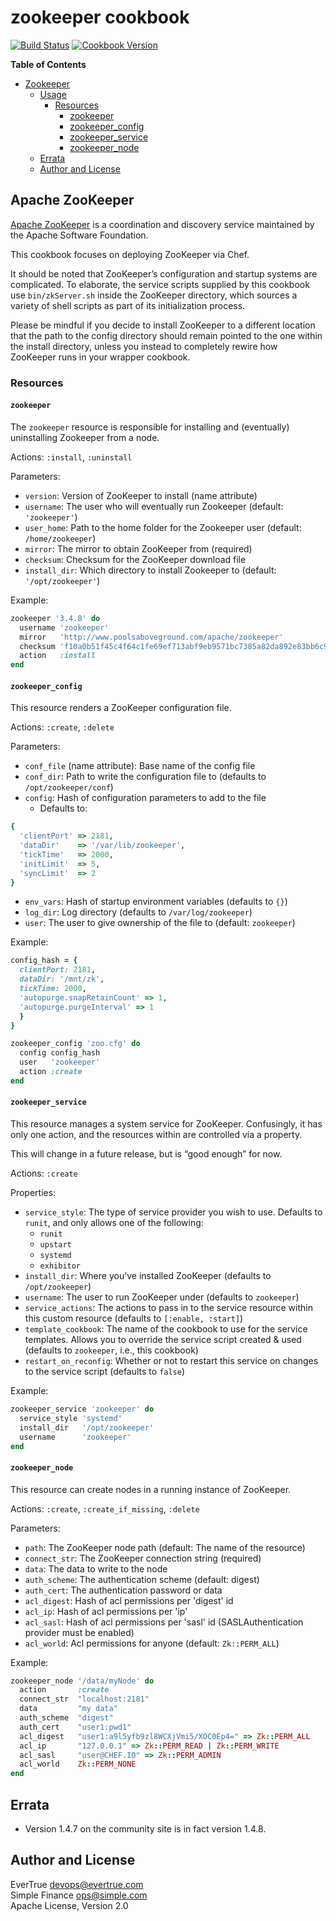 # zookeeper cookbook

[![Build Status](https://travis-ci.org/evertrue/zookeeper-cookbook.svg?branch=master)](https://travis-ci.org/evertrue/zookeeper-cookbook)
[![Cookbook Version](https://img.shields.io/cookbook/v/zookeeper.svg)](https://supermarket.chef.io/cookbooks/zookeeper)

**Table of Contents**

* [Zookeeper](#zookeeper)
    - [Usage](#usage)
        + [Resources](#resources)
            * [zookeeper](#zookeeper)
            * [zookeeper_config](#zookeeper_config)
            * [zookeeper_service](#zookeeper_service)
            * [zookeeper_node](#zookeeper_node)
    - [Errata](#errata)
    - [Author and License](#author-and-license)

## Apache ZooKeeper

[Apache ZooKeeper](http://zookeeper.apache.org/) is a coordination and discovery
service maintained by the Apache Software Foundation.

This cookbook focuses on deploying ZooKeeper via Chef.

It should be noted that ZooKeeper’s configuration and startup systems are complicated. To elaborate, the service scripts supplied by this cookbook use `bin/zkServer.sh` inside the ZooKeeper directory, which sources a variety of shell scripts as part of its initialization process.

Please be mindful if you decide to install ZooKeeper to a different location that the path to the config directory should remain pointed to the one within the install directory, unless you instead to completely rewire how ZooKeeper runs in your wrapper cookbook.

### Resources

#### `zookeeper`

The `zookeeper` resource is responsible for installing and (eventually)
uninstalling Zookeeper from a node.

Actions: `:install`, `:uninstall`

Parameters:

* `version`: Version of ZooKeeper to install (name attribute)
* `username`: The user who will eventually run Zookeeper (default: `'zookeeper'`)
* `user_home`: Path to the home folder for the Zookeeper user (default: `/home/zookeeper`)
* `mirror`: The mirror to obtain ZooKeeper from (required)
* `checksum`: Checksum for the ZooKeeper download file
* `install_dir`: Which directory to install Zookeeper to (default: `'/opt/zookeeper'`)

Example:

``` ruby
zookeeper '3.4.8' do
  username 'zookeeper'
  mirror   'http://www.poolsaboveground.com/apache/zookeeper'
  checksum 'f10a0b51f45c4f64c1fe69ef713abf9eb9571bc7385a82da892e83bb6c965e90'
  action   :install
end
```

#### `zookeeper_config`

This resource renders a ZooKeeper configuration file.

Actions: `:create`, `:delete`

Parameters:

* `conf_file` (name attribute): Base name of the config file
* `conf_dir`: Path to write the configuration file to (defaults to `/opt/zookeeper/conf`)
* `config`: Hash of configuration parameters to add to the file
  - Defaults to:
```ruby
{
  'clientPort' => 2181,
  'dataDir'    => '/var/lib/zookeeper',
  'tickTime'   => 2000,
  'initLimit'  => 5,
  'syncLimit'  => 2
}
```
* `env_vars`: Hash of startup environment variables (defaults to `{}`)
* `log_dir`: Log directory (defaults to `/var/log/zookeeper`)
* `user`: The user to give ownership of the file to (default: `zookeeper`)

Example:

``` ruby
config_hash = {
  clientPort: 2181,
  dataDir: '/mnt/zk',
  tickTime: 2000,
  'autopurge.snapRetainCount' => 1,
  'autopurge.purgeInterval' => 1
  }
}

zookeeper_config 'zoo.cfg' do
  config config_hash
  user   'zookeeper'
  action :create
end
```

#### `zookeeper_service`

This resource manages a system service for ZooKeeper. Confusingly, it has only one action, and the resources within are controlled via a property.

This will change in a future release, but is “good enough” for now.

Actions: `:create`

Properties:

* `service_style`: The type of service provider you wish to use. Defaults to `runit`, and only allows one of the following:
    - `runit`
    - `upstart`
    - `systemd`
    - `exhibitor`
* `install_dir`: Where you’ve installed ZooKeeper (defaults to `/opt/zookeeper`)
* `username`: The user to run ZooKeeper under (defaults to `zookeeper`)
* `service_actions`: The actions to pass in to the service resource within this custom resource (defaults to `[:enable, :start]`)
* `template_cookbook`: The name of the cookbook to use for the service templates. Allows you to override the service script created & used (defaults to `zookeeper`, i.e., this cookbook)
* `restart_on_reconfig`: Whether or not to restart this service on changes to the service script (defaults to `false`)

Example:

```ruby
zookeeper_service 'zookeeper' do
  service_style 'systemd'
  install_dir   '/opt/zookeeper'
  username      'zookeeper'
end
```

#### `zookeeper_node`

This resource can create nodes in a running instance of ZooKeeper.

Actions: `:create`, `:create_if_missing`, `:delete`

Parameters:

* `path`: The ZooKeeper node path (default: The name of the resource)
* `connect_str`: The ZooKeeper connection string (required)
* `data`: The data to write to the node
* `auth_scheme`: The authentication scheme (default: digest)
* `auth_cert`: The authentication password or data
* `acl_digest`: Hash of acl permissions per 'digest' id
* `acl_ip`: Hash of acl permissions per 'ip'
* `acl_sasl`: Hash of acl permissions per 'sasl' id (SASLAuthentication provider must be enabled)
* `acl_world`: Acl permissions for anyone (default: `Zk::PERM_ALL`)

Example:

``` ruby
zookeeper_node '/data/myNode' do
  action       :create
  connect_str  "localhost:2181"
  data         "my data"
  auth_scheme  "digest"
  auth_cert    "user1:pwd1"
  acl_digest   "user1:a9l5yfb9zl8WCXjVmi5/XOC0Ep4=" => Zk::PERM_ALL
  acl_ip       "127.0.0.1" => Zk::PERM_READ | Zk::PERM_WRITE
  acl_sasl     "user@CHEF.IO" => Zk::PERM_ADMIN
  acl_world    Zk::PERM_NONE
end
```

## Errata

* Version 1.4.7 on the community site is in fact version 1.4.8.

## Author and License

EverTrue <devops@evertrue.com>  
Simple Finance <ops@simple.com>  
Apache License, Version 2.0
